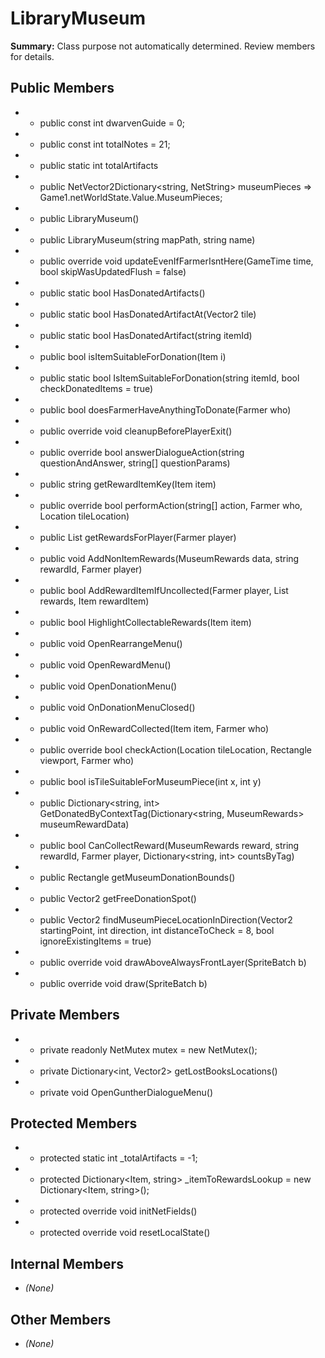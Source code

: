 # LibraryMuseum

**Summary:** Class purpose not automatically determined. Review members for details.

## Public Members
- - public const int dwarvenGuide = 0;
- - public const int totalNotes = 21;
- - public static int totalArtifacts
- - public NetVector2Dictionary<string, NetString> museumPieces => Game1.netWorldState.Value.MuseumPieces;
- - public LibraryMuseum()
- - public LibraryMuseum(string mapPath, string name)
- - public override void updateEvenIfFarmerIsntHere(GameTime time, bool skipWasUpdatedFlush = false)
- - public static bool HasDonatedArtifacts()
- - public static bool HasDonatedArtifactAt(Vector2 tile)
- - public static bool HasDonatedArtifact(string itemId)
- - public bool isItemSuitableForDonation(Item i)
- - public static bool IsItemSuitableForDonation(string itemId, bool checkDonatedItems = true)
- - public bool doesFarmerHaveAnythingToDonate(Farmer who)
- - public override void cleanupBeforePlayerExit()
- - public override bool answerDialogueAction(string questionAndAnswer, string[] questionParams)
- - public string getRewardItemKey(Item item)
- - public override bool performAction(string[] action, Farmer who, Location tileLocation)
- - public List<Item> getRewardsForPlayer(Farmer player)
- - public void AddNonItemRewards(MuseumRewards data, string rewardId, Farmer player)
- - public bool AddRewardItemIfUncollected(Farmer player, List<Item> rewards, Item rewardItem)
- - public bool HighlightCollectableRewards(Item item)
- - public void OpenRearrangeMenu()
- - public void OpenRewardMenu()
- - public void OpenDonationMenu()
- - public void OnDonationMenuClosed()
- - public void OnRewardCollected(Item item, Farmer who)
- - public override bool checkAction(Location tileLocation, Rectangle viewport, Farmer who)
- - public bool isTileSuitableForMuseumPiece(int x, int y)
- - public Dictionary<string, int> GetDonatedByContextTag(Dictionary<string, MuseumRewards> museumRewardData)
- - public bool CanCollectReward(MuseumRewards reward, string rewardId, Farmer player, Dictionary<string, int> countsByTag)
- - public Rectangle getMuseumDonationBounds()
- - public Vector2 getFreeDonationSpot()
- - public Vector2 findMuseumPieceLocationInDirection(Vector2 startingPoint, int direction, int distanceToCheck = 8, bool ignoreExistingItems = true)
- - public override void drawAboveAlwaysFrontLayer(SpriteBatch b)
- - public override void draw(SpriteBatch b)

## Private Members
- - private readonly NetMutex mutex = new NetMutex();
- - private Dictionary<int, Vector2> getLostBooksLocations()
- - private void OpenGuntherDialogueMenu()

## Protected Members
- - protected static int _totalArtifacts = -1;
- - protected Dictionary<Item, string> _itemToRewardsLookup = new Dictionary<Item, string>();
- - protected override void initNetFields()
- - protected override void resetLocalState()

## Internal Members
- *(None)*

## Other Members
- *(None)*
